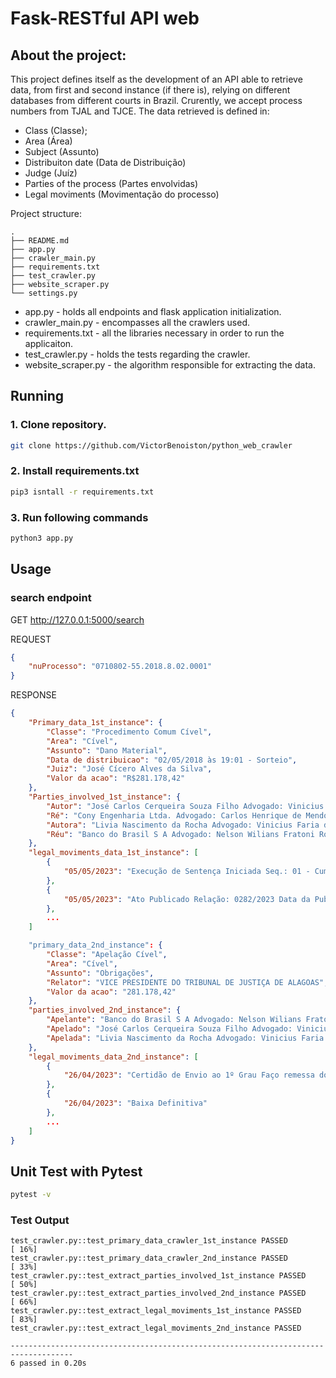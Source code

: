 # Fask-RESTful API web
 ## About the project:
This project defines itself as the development of an API able to retrieve data, from first and second instance (if there is), relying on different databases from different courts in Brazil. Crurently, we accept process numbers from TJAL and TJCE. The data retrieved is defined in:
* Class (Classe);
* Area (Área)
* Subject (Assunto)
* Distribuiton date (Data de Distribuição)
* Judge (Juíz)
* Parties of the process (Partes envolvidas)
* Legal moviments (Movimentação do processo)


Project structure:
```
.
├── README.md
├── app.py
├── crawler_main.py
├── requirements.txt
├── test_crawler.py
├── website_scraper.py
└── settings.py
```

* app.py - holds all endpoints and flask application initialization.
* crawler_main.py - encompasses all the crawlers used.
* requirements.txt - all the libraries necessary in order to run the applicaiton.
* test_crawler.py - holds the tests regarding the crawler.
* website_scraper.py - the algorithm responsible for extracting the data.

## Running 


### 1. Clone repository.
```bash
git clone https://github.com/VictorBenoiston/python_web_crawler
```

### 2. Install requirements.txt
```bash
pip3 isntall -r requirements.txt
```

### 3. Run following commands
```bash
python3 app.py
```

## Usage
### search endpoint
GET http://127.0.0.1:5000/search

REQUEST
```json
{
	"nuProcesso": "0710802-55.2018.8.02.0001"
}
```

RESPONSE
```json
{
	"Primary_data_1st_instance": {
		"Classe": "Procedimento Comum Cível",
		"Area": "Cível",
		"Assunto": "Dano Material",
		"Data de distribuicao": "02/05/2018 às 19:01 - Sorteio",
		"Juiz": "José Cícero Alves da Silva",
		"Valor da acao": "R$281.178,42"
	},
	"Parties_involved_1st_instance": {
		"Autor": "José Carlos Cerqueira Souza Filho Advogado: Vinicius Faria de Cerqueira",
		"Ré": "Cony Engenharia Ltda. Advogado: Carlos Henrique de Mendonça Brandão Advogado: Guilherme Freire Furtado Advogada: Maria Eugênia Barreiros de Mello Advogado: Vítor Reis de Araujo Carvalho",
		"Autora": "Livia Nascimento da Rocha Advogado: Vinicius Faria de Cerqueira",
		"Réu": "Banco do Brasil S A Advogado: Nelson Wilians Fratoni Rodrigues"
	},
	"legal_moviments_data_1st_instance": [
		{
			"05/05/2023": "Execução de Sentença Iniciada Seq.: 01 - Cumprimento de sentença"
		},
		{
			"05/05/2023": "Ato Publicado Relação: 0282/2023 Data da Publicação: 08/05/2023 Número do Diário: 3296"
		},
        ...
    ]

    "primary_data_2nd_instance": {
		"Classe": "Apelação Cível",
		"Area": "Cível",
		"Assunto": "Obrigações",
		"Relator": "VICE PRESIDENTE DO TRIBUNAL DE JUSTIÇA DE ALAGOAS",
		"Valor da acao": "281.178,42"
	},
	"parties_involved_2nd_instance": {
		"Apelante": "Banco do Brasil S A Advogado: Nelson Wilians Fratoni Rodrigues",
		"Apelado": "José Carlos Cerqueira Souza Filho Advogado: Vinicius Faria de Cerqueira",
		"Apelada": "Livia Nascimento da Rocha Advogado: Vinicius Faria de Cerqueira"
	},
	"legal_moviments_data_2nd_instance": [
		{
			"26/04/2023": "Certidão de Envio ao 1º Grau Faço remessa dos presentes autos à Origem."
		},
		{
			"26/04/2023": "Baixa Definitiva"
		},
        ...
    ]
}
```

## Unit Test with Pytest
```bash
pytest -v
```

### Test Output
```
test_crawler.py::test_primary_data_crawler_1st_instance PASSED                                                                                                                                                                                                                                                   [ 16%]
test_crawler.py::test_primary_data_crawler_2nd_instance PASSED                                                                                                                                                                                                                                                   [ 33%]
test_crawler.py::test_extract_parties_involved_1st_instance PASSED                                                                                                                                                                                                                                               [ 50%]
test_crawler.py::test_extract_parties_involved_2nd_instance PASSED                                                                                                                                                                                                                                               [ 66%]
test_crawler.py::test_extract_legal_moviments_1st_instance PASSED                                                                                                                                                                                                                                                [ 83%]
test_crawler.py::test_extract_legal_moviments_2nd_instance PASSED    

------------------------------------------------------------------------------------
6 passed in 0.20s
```
